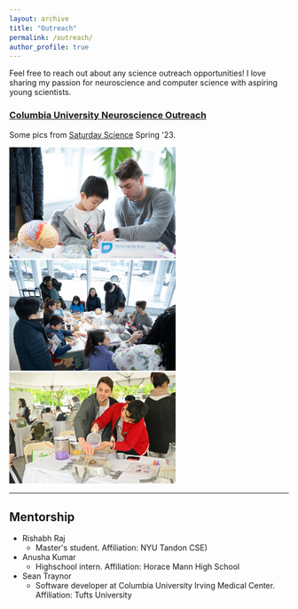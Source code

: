 ```yaml
---
layout: archive
title: "Outreach"
permalink: /outreach/
author_profile: true
---
```

Feel free to reach out about any science outreach opportunities! I love sharing my passion for neuroscience and computer science with aspiring young scientists. 

### [Columbia University Neuroscience Outreach](https://cuno.zuckermaninstitute.columbia.edu/)
Some pics from [Saturday Science](https://zuckermaninstitute.columbia.edu/saturday-science) Spring '23. 

<img src='/images/sat_science_march1.jpg' width ='300'>
<img src='/images/sat_science_march2.jpg' width ='300'>
<img src='/images/sats_science_april1.JPG' width='300'>

---

Mentorship
------
* Rishabh Raj
  * Master's student. Affiliation: NYU Tandon CSE)
* Anusha Kumar
  * Highschool intern. Affiliation: Horace Mann High School
* Sean Traynor
  * Software developer at Columbia University Irving Medical Center. Affiliation: Tufts University
  
